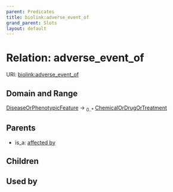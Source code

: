 ```yaml
---
parent: Predicates
title: biolink:adverse_event_of
grand_parent: Slots
layout: default
---
```


# Relation: adverse_event_of




URI: [biolink:adverse_event_of](https://w3id.org/biolink/vocab/adverse_event_of)

## Domain and Range

[DiseaseOrPhenotypicFeature](DiseaseOrPhenotypicFeature.md) ->  <sub>0..\*</sub> [ChemicalOrDrugOrTreatment](ChemicalOrDrugOrTreatment.md)

## Parents

 *  is_a: [affected by](affected_by.md)

## Children


## Used by

